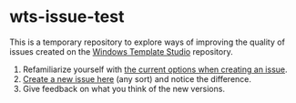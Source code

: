# wts-issue-test

This is a temporary repository to explore ways of improving the quality of issues created on the [Windows Template Studio](https://aka.ms/wts) repository.

1. Refamiliarize yourself with [the current options when creating an issue](https://github.com/microsoft/WindowsTemplateStudio/issues/new/choose).
2. [Create a new issue here](https://github.com/mrlacey/wts-issue-test/issues/new/choose) (any sort) and notice the difference.
3. Give feedback on what you think of the new versions.
